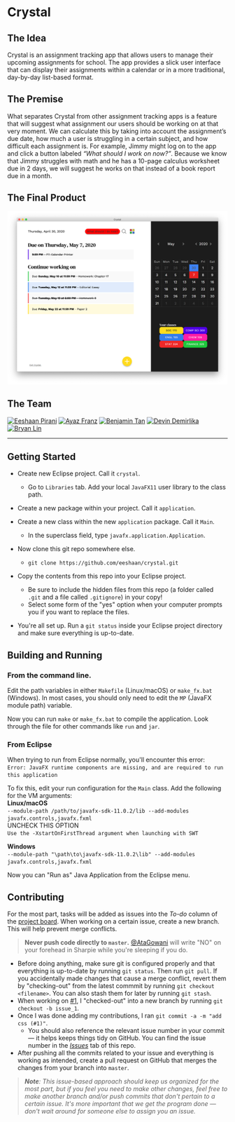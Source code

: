 # Crystal
## The Idea
Crystal is an assignment tracking app that allows users to manage their upcoming assignments for school. The app provides a slick user interface that can display their assignments within a calendar or in a more traditional, day-by-day list-based format.

## The Premise
What separates Crystal from other assignment tracking apps is a feature that will suggest what assignment our users should be working on at that very moment. We can calculate this by taking into account the assignment’s due date, how much a user is struggling in a certain subject, and how difficult each assignment is. For example, Jimmy might log on to the app and click a button labeled _“What should I work on now?”_. Because we know that Jimmy struggles with math and he has a 10-page calculus worksheet due in 2 days, we will suggest he works on that instead of a book report due in a month. 

## The Final Product
<img src="https://raw.githubusercontent.com/eeshaan/crystal/master/screenshot_3.png" alt="Crystal screenshot">

## The Team
<a title="Eeshaan Pirani" href="https://github.com/eeshaan/"><img src="https://github.com/eeshaan.png?size=60" alt="Eeshaan Pirani"></a>
<a title="Ayaz Franz" href="https://github.com/acfranz2/"><img src="https://github.com/acfranz2.png" width="60px" alt="Ayaz Franz"></a>
<a title="Benjamin Tan" href="https://github.com/BenDanTan/"><img src="https://github.com/BenDanTan.png?size=60" alt="Benjamin  Tan"></a>
<a title="Devin Demirlika" href="https://github.com/ddem1221/"><img src="https://github.com/ddem1221.png" width="60px" alt="Devin Demirlika"></a>
<a title="Bryan Lin" href="https://github.com/MihayaHotsumiAMLN"><img src="https://github.com/MihayaHotsumiAMLN.png?size=60" alt="Bryan Lin"></a>

---

## Getting Started
- Create new Eclipse project. Call it `crystal`.
  - Go to `Libraries` tab. Add your local `JavaFX11` user library to the class path.
- Create a new package within your project. Call it `application`.
- Create a new class within the new `application` package. Call it `Main`.
  - In the superclass field, type `javafx.application.Application`.
  
- Now clone this git repo somewhere else.
  - `git clone https://github.com/eeshaan/crystal.git`
- Copy the contents from this repo into your Eclipse project.
  - Be sure to include the hidden files from this repo (a folder called `.git` and a file called `.gitignore`) in your copy!
  - Select some form of the "yes" option when your computer prompts you if you want to replace the files.
 - You're all set up. Run a `git status` inside your Eclipse project directory and make sure everything is up-to-date.
 
## Building and Running
### From the command line.
Edit the path variables in either `Makefile` (Linux/macOS) or `make_fx.bat` (Windows). In most cases, you should only need to edit the `MP` (JavaFX module path) variable.
 
Now you can run `make` or `make_fx.bat` to compile the application. Look through the file for other commands like `run` and `jar`.

### From Eclipse
When trying to run from Eclipse normally, you'll encounter this error:  
`Error: JavaFX runtime components are missing, and are required to run this application`

To fix this, edit your run configuration for the `Main` class. Add the following for the VM arguments:  
**Linux/macOS**  
`--module-path /path/to/javafx-sdk-11.0.2/lib --add-modules javafx.controls,javafx.fxml`  
UNCHECK THIS OPTION  
`Use the -XstartOnFirstThread argument when launching with SWT`

**Windows**  
`--module-path "\path\to\javafx-sdk-11.0.2\lib" --add-modules javafx.controls,javafx.fxml`

Now you can "Run as" Java Application from the Eclipse menu.

## Contributing
For the most part, tasks will be added as issues into the _To-do_ column of the [project board](https://github.com/eeshaan/crystal/projects/1). When working on a certain issue, create a new branch. This will help prevent merge conflicts. 
> **Never push code directly to `master`.** [@AtaGowani](https://github.com/AtaGowani) will write "NO" on your forehead in Sharpie while you're sleeping if you do.
- Before doing anything, make sure git is configured properly and that everything is up-to-date by running `git status`. Then run `git pull`. If you accidentally made changes that cause a merge conflict, revert them by "checking-out" from the latest commmit by running `git checkout <filename>`. You can also stash them for later by running `git stash`.
- When working on [#1](https://github.com/eeshaan/crystal/issues/1]), I "checked-out" into a new branch by running `git checkout -b issue_1`.
- Once I was done adding my contributions, I ran `git commit -a -m "add css (#1)"`.
  - You should also reference the relevant issue number in your commit &mdash; it helps keeps things tidy on GitHub. You can find the issue number in the [_Issues_](https://github.com/eeshaan/crystal/issues) tab of this repo.
- After pushing all the commits related to your issue and everything is working as intended, create a pull request on GitHub that merges the changes from your branch into `master`.

> _**Note**: This issue-based approach should keep us organized for the most part, but if you feel you need to make other changes, feel free to make another branch and/or push commits that don't pertain to a certain issue. It's more important that we get the program done &mdash; don't wait around for someone else to assign you an issue._
